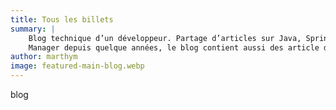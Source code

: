 ```yaml
---
title: Tous les billets
summary: |
    Blog technique d’un développeur. Partage d’articles sur Java, Spring Boot mais aussi de bonnes pratiques professionnelles ou veille techno.
    Manager depuis quelque années, le blog contient aussi des article de management. Travaillant dans le e-Commerce, les bonnes pratique SEO sont de la parties.
author: marthym
image: featured-main-blog.webp
---
```


blog
